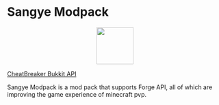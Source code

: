 # Sangye Modpack
<p align="center">
    <a href="http://comdo.lolime.cn"><img src="https://s1.ax1x.com/2022/10/26/xWvlH1.png" width="86" height="86"></a>
</p>

<a href="/Offline-CheatBreaker/Bukkit-API/wiki#cheatbreaker-bukkit-api">CheatBreaker Bukkit API</a>

Sangye Modpack is a mod pack that supports Forge API, all of which are improving the game experience of minecraft pvp.
